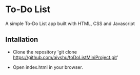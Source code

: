 # To-Do List

A simple To-Do List app built with HTML, CSS and Javascript

## Intallation 

  * Clone the repository 'git clone https://github.com/aiyshu/toDoListMiniProject.git'
  - Open index.html in your browser.
  
 ##
